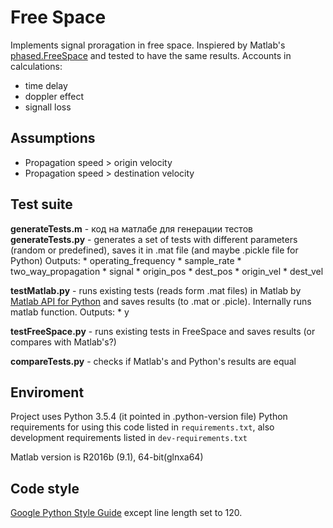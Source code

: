 # Free Space
Implements signal proragation in free space.
Inspiered by Matlab's [phased.FreeSpace](https://www.mathworks.com/help/phased/ref/phased.freespace-system-object.html?s_tid=gn_loc_drop) and tested to have the same results.
Accounts in calculations:
* time delay
* doppler effect
* signall loss

## Assumptions
* Propagation speed > origin velocity
* Propagation speed > destination velocity

## Test suite
**generateTests.m** - код на матлабе для генерации тестов
**generateTests.py** - generates a set of tests with different parameters (random or predefined), saves it in .mat file (and maybe .pickle file for Python)
Outputs:
    <!-- * propagation_speed | disabled for some time =( -->
    * operating_frequency
    * sample_rate
    * two_way_propagation
    * signal
    * origin_pos
    * dest_pos
    * origin_vel
    * dest_vel

**testMatlab.py** - runs existing tests (reads form .mat files) in Matlab by [Matlab API for Python](https://www.mathworks.com/help/matlab/matlab-engine-for-python.html) and saves results (to .mat or .picle). Internally runs matlab function.
Outputs:
    * y

**testFreeSpace.py** - runs existing tests in FreeSpace and saves results (or compares with Matlab's?)

**compareTests.py** - checks if Matlab's and Python's results are equal

## Enviroment
Project uses Python 3.5.4 (it pointed in .python-version file)
Python requirements for using this code listed in `requirements.txt`, also development requirements listed in `dev-requirements.txt`

Matlab version is R2016b (9.1), 64-bit(glnxa64)

## Code style
[Google Python Style Guide](https://google.github.io/styleguide/pyguide.html)
except line length set to 120.